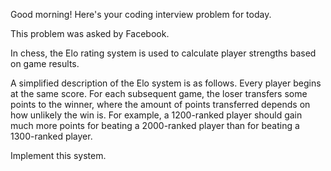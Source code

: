 Good morning! Here's your coding interview problem for today.This problem was asked by Facebook.In chess, the Elo rating system is used to calculate player strengths based ongame results.A simplified description of the Elo system is as follows. Every player begins atthe same score. For each subsequent game, the loser transfers some points to thewinner, where the amount of points transferred depends on how unlikely the winis. For example, a 1200-ranked player should gain much more points for beating a2000-ranked player than for beating a 1300-ranked player.Implement this system.